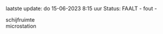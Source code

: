 laatste update: 
do 15-06-2023  8:15   uur 
Status: FAALT - fout - 
<div class="service R">schijfruimte</div><div class="service R">microstation</div>